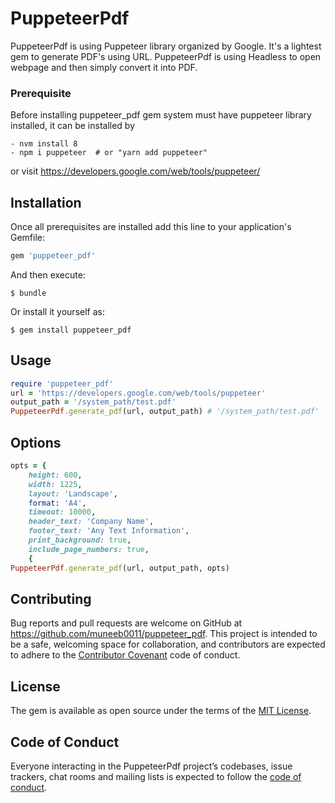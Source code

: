 # PuppeteerPdf

PuppeteerPdf is using Puppeteer library organized by Google. It's a lightest gem to generate PDF's using 
URL. PuppeteerPdf is using Headless to open webpage and then simply convert it into PDF. 
### Prerequisite

Before installing puppeteer_pdf gem system must have puppeteer library installed, it can be installed by

```
- nvm install 8
- npm i puppeteer  # or "yarn add puppeteer"

```

 or visit https://developers.google.com/web/tools/puppeteer/
 
## Installation

Once all prerequisites are installed add this line to your application's Gemfile:

```ruby
gem 'puppeteer_pdf'
```

And then execute:

    $ bundle

Or install it yourself as:

    $ gem install puppeteer_pdf

## Usage

```ruby
require 'puppeteer_pdf'
url = 'https://developers.google.com/web/tools/puppeteer'
output_path = '/system_path/test.pdf'
PuppeteerPdf.generate_pdf(url, output_path) # '/system_path/test.pdf'
```

## Options 

```ruby
opts = {
    height: 600,
    width: 1225,
    layout: 'Landscape',
    format: 'A4',
    timeout: 10000,
    header_text: 'Company Name',
    footer_text: 'Any Text Information',
    print_background: true,
    include_page_numbers: true,
    {
PuppeteerPdf.generate_pdf(url, output_path, opts)

```

## Contributing

Bug reports and pull requests are welcome on GitHub at https://github.com/muneeb0011/puppeteer_pdf. This project is intended to be a safe, welcoming space for collaboration, and contributors are expected to adhere to the [Contributor Covenant](http://contributor-covenant.org) code of conduct.

## License

The gem is available as open source under the terms of the [MIT License](https://opensource.org/licenses/MIT).

## Code of Conduct

Everyone interacting in the PuppeteerPdf project’s codebases, issue trackers, chat rooms and mailing lists is expected to follow the [code of conduct](https://github.com/[USERNAME]/puppeteer_pdf/blob/master/CODE_OF_CONDUCT.md).
